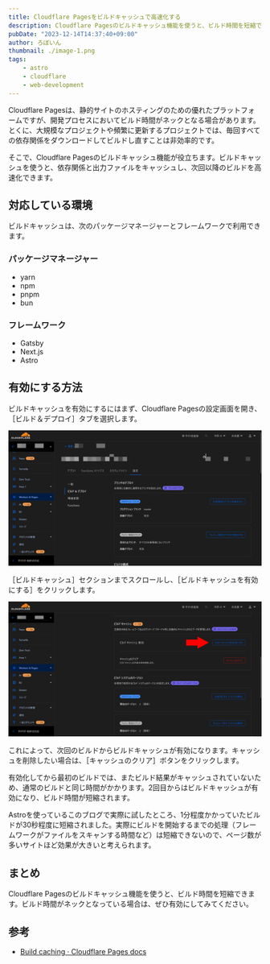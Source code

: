 ```yaml
---
title: Cloudflare Pagesをビルドキャッシュで高速化する
description: Cloudflare Pagesのビルドキャッシュ機能を使うと、ビルド時間を短縮できます。ビルド時間がネックとなっている場合は、ぜひ有効にしてみてください。
pubDate: "2023-12-14T14:37:40+09:00"
author: ろぼいん
thumbnail: ./image-1.png
tags:
    - astro
    - cloudflare
    - web-development
---
```


Cloudflare Pagesは、静的サイトのホスティングのための優れたプラットフォームですが、開発プロセスにおいてビルド時間がネックとなる場合があります。とくに、大規模なプロジェクトや頻繁に更新するプロジェクトでは、毎回すべての依存関係をダウンロードしてビルドし直すことは非効率的です。

そこで、Cloudflare Pagesのビルドキャッシュ機能が役立ちます。ビルドキャッシュを使うと、依存関係と出力ファイルをキャッシュし、次回以降のビルドを高速化できます。

## 対応している環境

ビルドキャッシュは、次のパッケージマネージャーとフレームワークで利用できます。

### パッケージマネージャー

- yarn
- npm
- pnpm
- bun

### フレームワーク

- Gatsby
- Next.js
- Astro

## 有効にする方法

ビルドキャッシュを有効にするにはまず、Cloudflare Pagesの設定画面を開き、［ビルド＆デプロイ］タブを選択します。

![Cloudflare Pagesの設定画面のスクリーンショット](./image.png)

［ビルドキャッシュ］セクションまでスクロールし、［ビルドキャッシュを有効にする］をクリックします。

![ビルドキャッシュセクションのスクリーンショット](./image-1.png)

これによって、次回のビルドからビルドキャッシュが有効になります。キャッシュを削除したい場合は、［キャッシュのクリア］ボタンをクリックします。

有効化してから最初のビルドでは、またビルド結果がキャッシュされていないため、通常のビルドと同じ時間がかかります。2回目からはビルドキャッシュが有効になり、ビルド時間が短縮されます。

Astroを使っているこのブログで実際に試したところ、1分程度かかっていたビルドが30秒程度に短縮されました。実際にビルドを開始するまでの処理（フレームワークがファイルをスキャンする時間など）は短縮できないので、ページ数が多いサイトほど効果が大きいと考えられます。

## まとめ

Cloudflare Pagesのビルドキャッシュ機能を使うと、ビルド時間を短縮できます。ビルド時間がネックとなっている場合は、ぜひ有効にしてみてください。

## 参考

- [Build caching · Cloudflare Pages docs](https://developers.cloudflare.com/pages/platform/build-caching/#frameworks)
